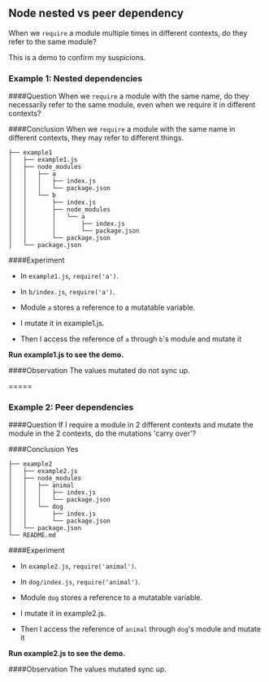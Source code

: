 Node nested vs peer dependency 
------------------------------

When we `require` a module multiple times in different contexts,
do they refer to the same module?

This is a demo to confirm my suspicions.


### Example 1: Nested dependencies

####Question
When we `require` a module with the same name,
do they necessarily refer to the same module, even
when we require it in different contexts?

####Conclusion
When we `require` a module with the same name
in different contexts, they may refer to different things.


```
├── example1
│   ├── example1.js
│   ├── node_modules
│   │   ├── a
│   │   │   ├── index.js
│   │   │   └── package.json
│   │   └── b
│   │       ├── index.js
│   │       ├── node_modules
│   │       │   └── a
│   │       │       ├── index.js
│   │       │       └── package.json
│   │       └── package.json
│   └── package.json
```

####Experiment
* In `example1.js`, `require('a')`. 
* In `b/index.js`, `require('a')`.
* Module `a` stores a reference to a mutatable variable.

* I mutate it in example1.js. 
* Then I access the reference of `a` through `b`'s module and mutate it

**Run example1.js to see the demo.**

####Observation
The values mutated do not sync up.

=====

### Example 2: Peer dependencies

####Question
If I require a module in 2 different contexts and mutate the module
in the 2 contexts, do the mutations 'carry over'?

####Conclusion
Yes

```
├── example2
│   ├── example2.js
│   ├── node_modules
│   │   ├── animal
│   │   │   ├── index.js
│   │   │   └── package.json
│   │   └── dog
│   │       ├── index.js
│   │       └── package.json
│   └── package.json
└── README.md
```

####Experiment
* In `example2.js`, `require('animal')`. 
* In `dog/index.js`, `require('animal')`.
* Module `dog` stores a reference to a mutatable variable.

* I mutate it in example2.js. 
* Then I access the reference of `animal` through `dog`'s module and mutate it

**Run example2.js to see the demo.**

####Observation
The values mutated sync up.


